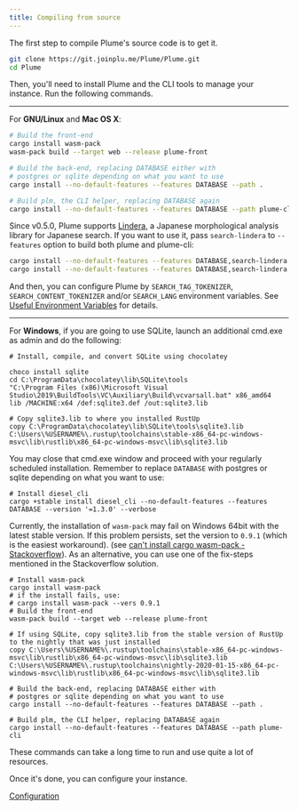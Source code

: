 ```yaml
---
title: Compiling from source
---
```


The first step to compile Plume's source code is to get it.

```bash
git clone https://git.joinplu.me/Plume/Plume.git
cd Plume
```

Then, you'll need to install Plume and the CLI tools to manage your instance.
Run the following commands.

---

For **GNU/Linux** and **Mac OS X**:

```bash
# Build the front-end
cargo install wasm-pack
wasm-pack build --target web --release plume-front

# Build the back-end, replacing DATABASE either with
# postgres or sqlite depending on what you want to use
cargo install --no-default-features --features DATABASE --path .

# Build plm, the CLI helper, replacing DATABASE again
cargo install --no-default-features --features DATABASE --path plume-cli

```

Since v0.5.0, Plume supports [Lindera](https://github.com/lindera-morphology/lindera), a Japanese morphological analysis library for Japanese search. If you want to use it, pass `search-lindera` to `--features` option to build both plume and plume-cli:

```bash
cargo install --no-default-features --features DATABASE,search-lindera
cargo install --no-default-features --features DATABASE,search-lindera --path plume-cli
```

And then, you can configure Plume by `SEARCH_TAG_TOKENIZER`, `SEARCH_CONTENT_TOKENIZER` and/or `SEARCH_LANG` environment variables. See [Useful Environment Variables](../../../environment/) for details.

---

For **Windows**, if you are going to use SQLite, launch an additional cmd.exe as admin and do the following:

```
# Install, compile, and convert SQLite using chocolatey

choco install sqlite
cd C:\ProgramData\chocolatey\lib\SQLite\tools
"C:\Program Files (x86)\Microsoft Visual Studio\2019\BuildTools\VC\Auxiliary\Build\vcvarsall.bat" x86_amd64
lib /MACHINE:x64 /def:sqlite3.def /out:sqlite3.lib

# Copy sqlite3.lib to where you installed RustUp 
copy C:\ProgramData\chocolatey\lib\SQLite\tools\sqlite3.lib C:\Users\%USERNAME%\.rustup\toolchains\stable-x86_64-pc-windows-msvc\lib\rustlib\x86_64-pc-windows-msvc\lib\sqlite3.lib
```

You may close that cmd.exe window and proceed with your regularly scheduled installation. Remember to replace `DATABASE`
with postgres or sqlite depending on what you want to use:

```
# Install diesel_cli 
cargo +stable install diesel_cli --no-default-features --features DATABASE --version '=1.3.0' --verbose
```

Currently, the installation of `wasm-pack` may fail on Windows 64bit with the latest stable version. If this problem persists, set the version to `0.9.1` (which is the easiest workaround). (see [can't install cargo wasm-pack - Stackoverflow](https://stackoverflow.com/questions/68646684/cant-install-cargo-wasm-pack)). As an alternative, you can use one of the fix-steps mentioned in the Stackoverflow solution.

```
# Install wasm-pack
cargo install wasm-pack
# if the install fails, use:
# cargo install wasm-pack --vers 0.9.1
# Build the front-end
wasm-pack build --target web --release plume-front
```

```
# If using SQLite, copy sqlite3.lib from the stable version of RustUp to the nightly that was just installed
copy C:\Users\%USERNAME%\.rustup\toolchains\stable-x86_64-pc-windows-msvc\lib\rustlib\x86_64-pc-windows-msvc\lib\sqlite3.lib C:\Users\%USERNAME%\.rustup\toolchains\nightly-2020-01-15-x86_64-pc-windows-msvc\lib\rustlib\x86_64-pc-windows-msvc\lib\sqlite3.lib

# Build the back-end, replacing DATABASE either with
# postgres or sqlite depending on what you want to use
cargo install --no-default-features --features DATABASE --path .

# Build plm, the CLI helper, replacing DATABASE again
cargo install --no-default-features --features DATABASE --path plume-cli
```

These commands can take a long time to run and use quite a lot of resources.

Once it's done, you can configure your instance.

<a class="action" href="../../config/">Configuration</a>
